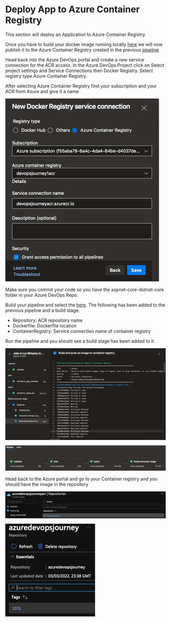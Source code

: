#  Deploy App to Azure Container Registry # 

This section will deploy an Application to Azure Container Registry.

Once you have to build your docker image running locally [here](/Deploy-To-ACR/docker-image-locally.md) we will now publish it to the Azure Container Registry created in the previous [pipeline](https://github.com/nicholaschangIT/Devops-Journey/blob/main/AzureDevOpsPipeline/pipelines/staging-pipeline.yml)


Head back into the Azure DevOps portal and create a new service connection for the ACR access. In the Azure DevOps Project click on Select project settings and Service Connections then Docker Registry. Select registry type Azure Container Registry. 

After selecting Azure Container Registry find your subscription and your ACR from Azure and give it a name  

![](/Deploy-To-ACR//images/dockerSP.png)

Make sure you commit your code so you have the aspnet-core-dotnet-core folder in your Azure DevOps Repo.  

Build your pipeline and select the [here](/Deploy-To-ACR/docker-image-locally.md). The following has been added to the previous pipeline and a build stage. 

- Repository: ACR repository name
- Dockerfile: Dockerfile location
- ContainerRegistry: Service connection name of container registry

Run the pipeline and you should see a build stage has been added to it. 


![](/Deploy-To-ACR//images/buildstage.png)

![](/Deploy-To-ACR//images/buildprogress.png)

Head back to the Azure portal and go to your Container registry and you should have the image in the repository

![](/Deploy-To-ACR//images/imagerepo.png)

![](/Deploy-To-ACR//images/imagerpeo1.png)